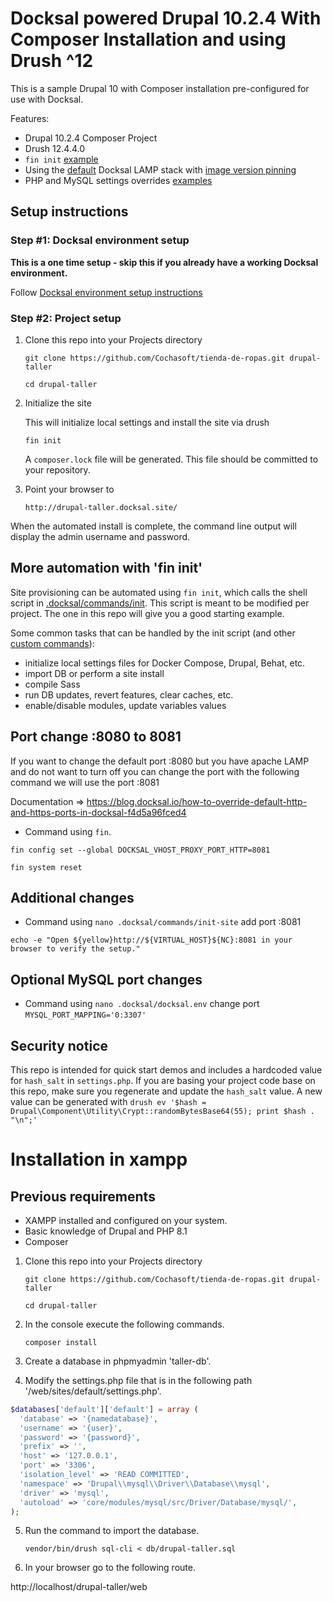 # Docksal powered Drupal 10.2.4 With Composer Installation and using Drush ^12

This is a sample Drupal 10 with Composer installation pre-configured for use with Docksal.

Features:

- Drupal 10.2.4 Composer Project
- Drush 12.4.4.0 
- `fin init` [example](.docksal/commands/init)
- Using the [default](.docksal/docksal.env#L9) Docksal LAMP stack with [image version pinning](.docksal/docksal.env#L13-L15)
- PHP and MySQL settings overrides [examples](.docksal/etc)

## Setup instructions

### Step #1: Docksal environment setup

**This is a one time setup - skip this if you already have a working Docksal environment.**

Follow [Docksal environment setup instructions](https://docs.docksal.io/getting-started/setup/)

### Step #2: Project setup

1. Clone this repo into your Projects directory

    ```
    git clone https://github.com/Cochasoft/tienda-de-ropas.git drupal-taller
    ```
    
    ```
    cd drupal-taller
    ```
      

2. Initialize the site

   This will initialize local settings and install the site via drush

    ```
    fin init
    ```
   A `composer.lock` file will be generated. This file should be committed to your repository.

3. Point your browser to

    ```
    http://drupal-taller.docksal.site/
    ```

When the automated install is complete, the command line output will display the admin username and password.


## More automation with 'fin init'

Site provisioning can be automated using `fin init`, which calls the shell script in [.docksal/commands/init](.docksal/commands/init).
This script is meant to be modified per project. The one in this repo will give you a good starting example.

Some common tasks that can be handled by the init script (and other [custom commands](https://docs.docksal.io/fin/custom-commands/)):

- initialize local settings files for Docker Compose, Drupal, Behat, etc.
- import DB or perform a site install
- compile Sass
- run DB updates, revert features, clear caches, etc.
- enable/disable modules, update variables values


## Port change :8080 to 8081 
If you want to change the default port :8080 but you have apache LAMP and do not want to turn off you can change the port with the following command we will use the port :8081

Documentation => https://blog.docksal.io/how-to-override-default-http-and-https-ports-in-docksal-f4d5a96fced4

- Command using `fin`.
```
fin config set --global DOCKSAL_VHOST_PROXY_PORT_HTTP=8081
```
```
fin system reset
```

## Additional changes
- Command using `nano .docksal/commands/init-site` add port :8081
```
echo -e "Open ${yellow}http://${VIRTUAL_HOST}${NC}:8081 in your browser to verify the setup."
```
## Optional MySQL port changes
- Command using `nano .docksal/docksal.env` change port `MYSQL_PORT_MAPPING='0:3307'`


## Security notice

This repo is intended for quick start demos and includes a hardcoded value for `hash_salt` in `settings.php`.
If you are basing your project code base on this repo, make sure you regenerate and update the `hash_salt` value.
A new value can be generated with `drush ev '$hash = Drupal\Component\Utility\Crypt::randomBytesBase64(55); print $hash . "\n";'`


# Installation in xampp

## Previous requirements

- XAMPP installed and configured on your system.
- Basic knowledge of Drupal and PHP 8.1
- Composer

1. Clone this repo into your Projects directory

    ```
    git clone https://github.com/Cochasoft/tienda-de-ropas.git drupal-taller
    ```
    ```
    cd drupal-taller
    ```
   
2. In the console execute the following commands.
    ```
    composer install
    ```
3. Create a database in phpmyadmin 'taller-db'.
4. Modify the settings.php file that is in the following path '/web/sites/default/settings.php'.
   
```php
$databases['default']['default'] = array (
  'database' => '{namedatabase}',
  'username' => '{user}',
  'password' => '{password}',
  'prefix' => '',
  'host' => '127.0.0.1',
  'port' => '3306',
  'isolation_level' => 'READ COMMITTED',
  'namespace' => 'Drupal\\mysql\\Driver\\Database\\mysql',
  'driver' => 'mysql',
  'autoload' => 'core/modules/mysql/src/Driver/Database/mysql/',
);
```

5. Run the command to import the database.
    ```
    vendor/bin/drush sql-cli < db/drupal-taller.sql
    ```
3. In your browser go to the following route.

http://localhost/drupal-taller/web
